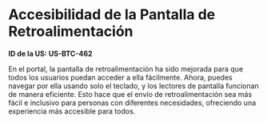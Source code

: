 # Accesibilidad de la Pantalla de Retroalimentación

**ID de la US: US-BTC-462**

En el portal, la pantalla de retroalimentación ha sido mejorada para que todos los usuarios puedan acceder a ella fácilmente. Ahora, puedes navegar por ella usando solo el teclado, y los lectores de pantalla funcionan de manera eficiente. Esto hace que el envío de retroalimentación sea más fácil e inclusivo para personas con diferentes necesidades, ofreciendo una experiencia más accesible para todos.